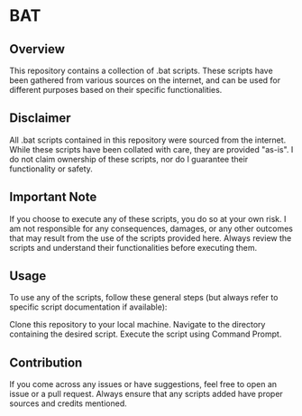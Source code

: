 # BAT

## Overview
This repository contains a collection of .bat scripts. These scripts have been gathered from various sources on the internet, and can be used for different purposes based on their specific functionalities.

## Disclaimer
All .bat scripts contained in this repository were sourced from the internet. While these scripts have been collated with care, they are provided "as-is". I do not claim ownership of these scripts, nor do I guarantee their functionality or safety.

## Important Note
If you choose to execute any of these scripts, you do so at your own risk. I am not responsible for any consequences, damages, or any other outcomes that may result from the use of the scripts provided here. Always review the scripts and understand their functionalities before executing them.

## Usage
To use any of the scripts, follow these general steps (but always refer to specific script documentation if available):

Clone this repository to your local machine.
Navigate to the directory containing the desired script.
Execute the script using Command Prompt.

## Contribution
If you come across any issues or have suggestions, feel free to open an issue or a pull request. Always ensure that any scripts added have proper sources and credits mentioned.
